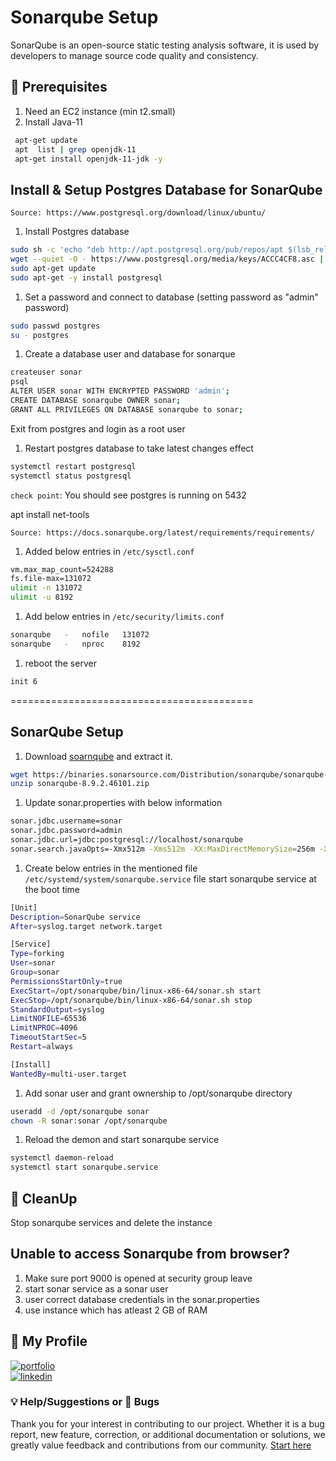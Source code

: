 
# Sonarqube Setup

SonarQube is an open-source static testing analysis software, it is used by developers to manage source code quality and consistency.
## 🧰 Prerequisites
1. Need an EC2 instance (min t2.small)
2. Install Java-11
  ```sh 
   apt-get update   
   apt  list | grep openjdk-11  
   apt-get install openjdk-11-jdk -y   
   ```

## Install & Setup Postgres Database for SonarQube
`Source: https://www.postgresql.org/download/linux/ubuntu/`  
1. Install Postgres database   
  ```sh 
  sudo sh -c 'echo "deb http://apt.postgresql.org/pub/repos/apt $(lsb_release -cs)-pgdg main" > /etc/apt/sources.list.d/pgdg.list'  
  wget --quiet -O - https://www.postgresql.org/media/keys/ACCC4CF8.asc | sudo apt-key add -
  sudo apt-get update
  sudo apt-get -y install postgresql
  ```

1. Set a password and connect to database (setting password as "admin" password)
  ```sh 
  sudo passwd postgres
  su - postgres
  ```

1. Create a database user and database for sonarque 
  ```sh 
  createuser sonar
  psql
  ALTER USER sonar WITH ENCRYPTED PASSWORD 'admin';
  CREATE DATABASE sonarqube OWNER sonar;
  GRANT ALL PRIVILEGES ON DATABASE sonarqube to sonar;
  ```
Exit from postgres and login as a root user

1. Restart postgres database to take latest changes effect 
  ```sh 
  systemctl restart postgresql 
  systemctl status postgresql
  ```
`check point`: You should see postgres is running on 5432



apt install net-tools

`Source: https://docs.sonarqube.org/latest/requirements/requirements/`

1. Added below entries in `/etc/sysctl.conf`
  ```sh 
  vm.max_map_count=524288
  fs.file-max=131072
  ulimit -n 131072
  ulimit -u 8192
  ```
1. Add below entries in `/etc/security/limits.conf`
  ```sh 
  sonarqube   -   nofile   131072
  sonarqube   -   nproc    8192
  ```

1. reboot the server 
  ```sh 
  init 6
  ```
  ==========================================

 ## SonarQube Setup

1. Download [soarnqube](https://www.sonarqube.org/downloads/) and extract it.   
  ```sh 
  wget https://binaries.sonarsource.com/Distribution/sonarqube/sonarqube-8.9.2.46101.zip
  unzip sonarqube-8.9.2.46101.zip
  ```

1. Update sonar.properties with below information
  ```sh
  sonar.jdbc.username=sonar
  sonar.jdbc.password=admin
  sonar.jdbc.url=jdbc:postgresql://localhost/sonarqube
  sonar.search.javaOpts=-Xmx512m -Xms512m -XX:MaxDirectMemorySize=256m -XX:+HeapDumpOnOutOfMemoryError
  ```

1. Create below entries in the mentioned file `/etc/systemd/system/sonarqube.service` file start sonarqube service at the boot time 
  ```sh   
  [Unit]
  Description=SonarQube service
  After=syslog.target network.target

  [Service]
  Type=forking
  User=sonar
  Group=sonar
  PermissionsStartOnly=true
  ExecStart=/opt/sonarqube/bin/linux-x86-64/sonar.sh start 
  ExecStop=/opt/sonarqube/bin/linux-x86-64/sonar.sh stop
  StandardOutput=syslog
  LimitNOFILE=65536
  LimitNPROC=4096
  TimeoutStartSec=5
  Restart=always

  [Install]
  WantedBy=multi-user.target
  ```

1. Add sonar user and grant ownership to /opt/sonarqube directory 
  ```sh 
  useradd -d /opt/sonarqube sonar
  chown -R sonar:sonar /opt/sonarqube
  ```

1. Reload the demon and start sonarqube service 
  ```sh 
  systemctl daemon-reload 
  systemctl start sonarqube.service 
  ```


## 🧹 CleanUp  

   Stop sonarqube services and delete the instance

 ## Unable to access Sonarqube from browser? 

 1. Make sure port 9000 is opened at security group leave
 2. start sonar service as a sonar user 
 3. user correct database credentials in the sonar.properties
 4. use instance which has atleast 2 GB of RAM
 

   
## 🔗 My Profile
[![portfolio](https://img.shields.io/badge/my_portfolio-000?style=for-the-badge&logo=ko-fi&logoColor=white)](https://www.udemy.com/user/ar-shankar/)  
[![linkedin](https://img.shields.io/badge/linkedin-0A66C2?style=for-the-badge&logo=linkedin&logoColor=white)](https://www.linkedin.com/in/ravdsun/)


  ### 💡 Help/Suggestions or 🐛 Bugs

Thank you for your interest in contributing to our project. Whether it is a bug report, new feature, correction, or additional documentation or solutions, we greatly value feedback and contributions from our community. [Start here](/issues)   
